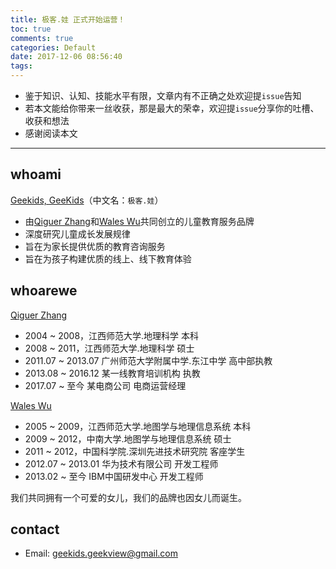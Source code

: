 ```yaml
---
title: 极客.娃 正式开始运营！
toc: true
comments: true
categories: Default
date: 2017-12-06 08:56:40
tags:
---
```


- 鉴于知识、认知、技能水平有限，文章内有不正确之处欢迎提`issue`告知
- 若本文能给你带来一丝收获，那是最大的荣幸，欢迎提`issue`分享你的吐槽、收获和想法
- 感谢阅读本文

---

## whoami

[Geekids, GeeKids](https://github.com/geekids)（中文名：`极客.娃`）

- 由[Qiguer Zhang](https://github.com/geekmummy)和[Wales Wu](https://github.com/geekerview)共同创立的儿童教育服务品牌
- 深度研究儿童成长发展规律
- 旨在为家长提供优质的教育咨询服务
- 旨在为孩子构建优质的线上、线下教育体验

## whoarewe

[Qiguer Zhang](https://github.com/geekmummy)

- 2004 ~ 2008，江西师范大学.地理科学 本科
- 2008 ~ 2011，江西师范大学.地理科学 硕士
- 2011.07 ~ 2013.07 广州师范大学附属中学.东江中学 高中部执教
- 2013.08 ~ 2016.12 某一线教育培训机构 执教
- 2017.07 ~ 至今 某电商公司 电商运营经理

[Wales Wu](https://github.com/geekerview)

- 2005 ~ 2009，江西师范大学.地图学与地理信息系统 本科
- 2009 ~ 2012，中南大学.地图学与地理信息系统 硕士
- 2011 ~ 2012，中国科学院.深圳先进技术研究院 客座学生
- 2012.07 ~ 2013.01 华为技术有限公司 开发工程师
- 2013.02 ~ 至今 IBM中国研发中心 开发工程师

我们共同拥有一个可爱的女儿，我们的品牌也因女儿而诞生。

## contact

- Email: [geekids.geekview@gmail.com](geekids.geekview@gmail.com)